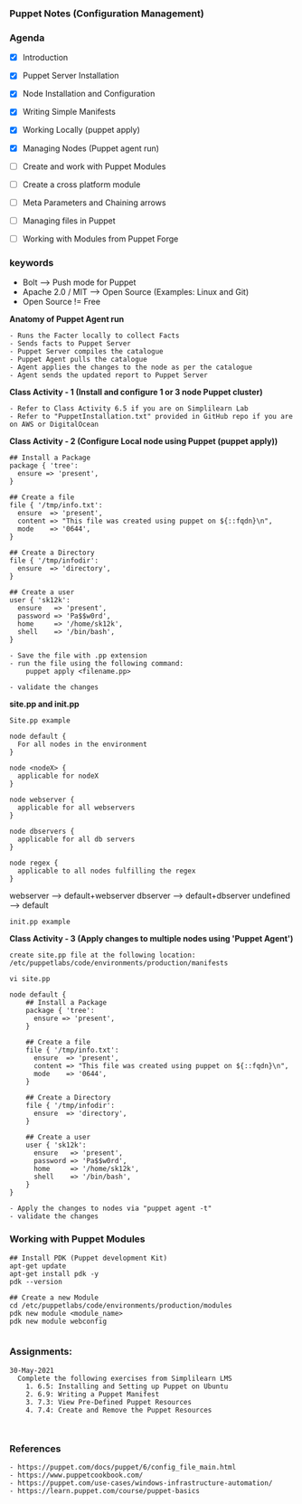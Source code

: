 ### ##############################
### Puppet Notes (Configuration Management)
### ##############################


### Agenda

- [x] Introduction
- [x] Puppet Server Installation
- [x] Node Installation and Configuration
- [x] Writing Simple Manifests
- [x] Working Locally (puppet apply)
- [x] Managing Nodes (Puppet agent run)
- [ ] Create and work with Puppet Modules
- [ ] Create a cross platform module
- [ ] Meta Parameters and Chaining arrows
- [ ] Managing files in Puppet
- [ ] Working with Modules from Puppet Forge


### keywords
- Bolt --> Push mode for Puppet
- Apache 2.0 / MIT --> Open Source (Examples: Linux and Git)
- Open Source != Free


**Anatomy of Puppet Agent run**
    
    - Runs the Facter locally to collect Facts
    - Sends facts to Puppet Server
    - Puppet Server compiles the catalogue
    - Puppet Agent pulls the catalogue
    - Agent applies the changes to the node as per the catalogue
    - Agent sends the updated report to Puppet Server

**Class Activity - 1 (Install and configure 1 or 3 node Puppet cluster)**
```
- Refer to Class Activity 6.5 if you are on Simplilearn Lab
- Refer to "PuppetInstallation.txt" provided in GitHub repo if you are on AWS or DigitalOcean
```

**Class Activity - 2 (Configure Local node using Puppet (puppet apply))**
```
## Install a Package
package { 'tree':
  ensure => 'present',
}

## Create a file
file { '/tmp/info.txt':
  ensure  => 'present',
  content => "This file was created using puppet on ${::fqdn}\n",
  mode    => '0644',
}

## Create a Directory
file { '/tmp/infodir':
  ensure  => 'directory',
}

## Create a user
user { 'sk12k':
  ensure   => 'present',
  password => 'Pa$$w0rd',
  home     => '/home/sk12k',
  shell    => '/bin/bash',
}

- Save the file with .pp extension
- run the file using the following command:
    puppet apply <filename.pp>

- validate the changes

```
**site.pp and init.pp**

```
Site.pp example

node default {
  For all nodes in the environment
}

node <nodeX> {
  applicable for nodeX
}

node webserver {
  applicable for all webservers
}

node dbservers {
  applicable for all db servers
}

node regex {
  applicable to all nodes fulfilling the regex
}
```
webserver --> default+webserver
dbserver --> default+dbserver
undefined --> default

```
init.pp example

```
**Class Activity - 3 (Apply changes to multiple nodes using 'Puppet Agent')**
```
create site.pp file at the following location:
/etc/puppetlabs/code/environments/production/manifests

vi site.pp

node default {
    ## Install a Package
    package { 'tree':
      ensure => 'present',
    }

    ## Create a file
    file { '/tmp/info.txt':
      ensure  => 'present',
      content => "This file was created using puppet on ${::fqdn}\n",
      mode    => '0644',
    }

    ## Create a Directory
    file { '/tmp/infodir':
      ensure  => 'directory',
    }

    ## Create a user
    user { 'sk12k':
      ensure   => 'present',
      password => 'Pa$$w0rd',
      home     => '/home/sk12k',
      shell    => '/bin/bash',
    }
}

- Apply the changes to nodes via "puppet agent -t"
- validate the changes
```

### Working with Puppet Modules
```
## Install PDK (Puppet development Kit)
apt-get update
apt-get install pdk -y
pdk --version

## Create a new Module
cd /etc/puppetlabs/code/environments/production/modules
pdk new module <module_name>
pdk new module webconfig


```

### Assignments:
```
30-May-2021
  Complete the following exercises from Simplilearn LMS
    1. 6.5: Installing and Setting up Puppet on Ubuntu
    2. 6.9: Writing a Puppet Manifest
    3. 7.3: View Pre-Defined Puppet Resources
    4. 7.4: Create and Remove the Puppet Resources
    


```

### References
```
- https://puppet.com/docs/puppet/6/config_file_main.html
- https://www.puppetcookbook.com/
- https://puppet.com/use-cases/windows-infrastructure-automation/
- https://learn.puppet.com/course/puppet-basics



```













